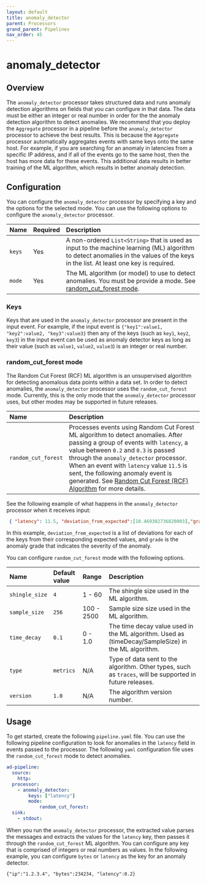```yaml
---
layout: default
title: anomaly_detector
parent: Processors
grand_parent: Pipelines
nav_order: 45
---
```


# anomaly_detector

## Overview

The `anomaly_detector` processor takes structured data and runs anomaly detection algorithms on fields that you can configure in that data. The data must be either an integer or real number in order for the the anomaly detection algorithm to detect anomalies. We recommend that you deploy the `Aggregate` processor in a pipeline before the `anomaly_detector` processor to achieve the best results.  This is because the `Aggregate` processor automatically aggregates events with same keys onto the same host. For example, if you are searching for an anomaly in latencies from a specific IP address, and if all of the events go to the same host, then the host has more data for these events. This additional data results in better training of the ML algorithm, which results in better anomaly detection. 

## Configuration

You can configure the `anomaly_detector` processor by specifying a key and the options for the selected mode. You can use the following options to configure the `anomaly_detector` processor.

| Name | Required | Description |
| :--- | :--- | :--- |
| `keys` | Yes | A non-ordered `List<String>` that is used as input to the machine learning (ML) algorithm to detect anomalies in the values of the keys in the list. At least one key is required.
| `mode` | Yes |  The ML algorithm (or model) to use to detect anomalies. You must be provide a mode. See [random_cut_forest mode](#random_cut_forest-mode).

### Keys

Keys that are used in the `anomaly_detector` processor are present in the input event. For example, if the input event is `{"key1":value1, "key2":value2, "key3":value3}` then any of the keys (such as `key1`, `key2`, `key3`) in the input event can be used as anomaly detector keys as long as their value (such as `value1`, `value2`, `value3`) is an integer or real number.

### random_cut_forest mode

The Random Cut Forest (RCF) ML algorithm is an unsupervised algorithm for detecting anomalous data points within a data set. In order to detect anomalies, the `anomaly_detector` processor uses the `random_cut_forest` mode. Currently, this is the only mode that the `anomaly_detector` processor uses, but other modes may be supported in future releases.

| Name | Description |
| :--- | :--- |
| `random_cut_forest` | Processes events using Random Cut Forest ML algorithm to detect anomalies. After passing a group of events with `latency`, a value between `0.2` and `0.3` is passed through the `anomaly_detector` processor. When an event with `latency` value `11.5` is sent, the following anomaly event is generated. See [Random Cut Forest (RCF) Algorithm](https://docs.aws.amazon.com/sagemaker/latest/dg/randomcutforest.html) for more details.| 

See the following example of what happens in the `anomaly_detector` processor when it receives input:

 ```json
  { "latency": 11.5, "deviation_from_expected":[10.469302736820003],"grade":1.0}
```

In this example, `deviation_from_expected` is a list of deviations for each of the keys from their corresponding expected values, and `grade` is the anomaly grade that indicates the severity of the anomaly.
     

You can configure `random_cut_forest` mode with the following options. 

| Name | Default value | Range | Description |
| :--- | :--- | :--- | :--- |
| `shingle_size` | `4` | 1 - 60 | The shingle size used in the ML algorithm. |
| `sample_size` | `256` | 100 - 2500 | Sample size size used in the ML algorithm. |
| `time_decay` | `0.1` | 0 - 1.0 | The time decay value used in the ML algorithm. Used as (timeDecay/SampleSize) in the ML algorithm. |
| `type` | `metrics` | N/A | Type of data sent to the algorithm. Other types, such as `traces`, will be supported in future releases. |
| `version` | `1.0` | N/A | The algorithm version number. |

## Usage

To get started, create the following `pipeline.yaml` file. You can use the following pipeline configuration to look for anomalies in the `latency` field in events passed to the processor. The following `yaml` configuration file uses the `random_cut_forest` mode to detect anomalies.

```yaml
ad-pipeline:
  source:
    http:
  processor:
    - anomaly_detector:
        keys: ["latency"]
        mode: 
            random_cut_forest:
  sink:
    - stdout:
```

When you run the `anomaly_detector` processor, the extracted value parses the messages and extracts the values for the `latency` key, then passes it through the `random_cut_forest` ML algorithm. You can configure any key that is comprised of integers or real numbers as values. In the following example, you can configure `bytes` or `latency` as the key for an anomaly detector. 

`{"ip":"1.2.3.4", "bytes":234234, "latency":0.2}`